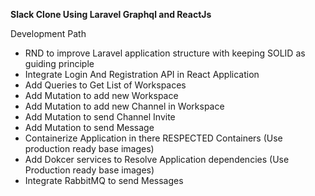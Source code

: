 **Slack Clone Using Laravel Graphql and ReactJs**

Development Path

* RND to improve Laravel application structure with keeping SOLID as guiding principle
* Integrate Login And Registration API in React Application
* Add Queries to Get List of Workspaces
* Add Mutation to add new Workspace
* Add Mutation to add new Channel in Workspace
* Add Mutation to send Channel Invite
* Add Mutation to send Message
* Containerize Application in there RESPECTED Containers (Use production ready base images)
* Add Dokcer services to Resolve Application dependencies (Use Production ready base images)
* Integrate RabbitMQ to send Messages
